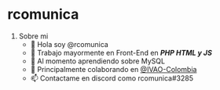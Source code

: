 # rcomunica

1. Sobre mi
    - 👋 Hola soy @rcomunica 
    - 👀 Trabajo mayormente en Front-End en **_PHP HTML y JS_**
    - 🌱 Al momento aprendiendo sobre MySQL
    - 💞️ Principalmente colaborando en [@IVAO-Colombia](https://github.com/IVAO-Colombia)
    - 📫 Contactame en discord como rcomunica#3285

<!---
rcomunica/rcomunica is a ✨ special ✨ repository because its `README.md` (this file) appears on your GitHub profile.
You can click the Preview link to take a look at your changes.
--->
